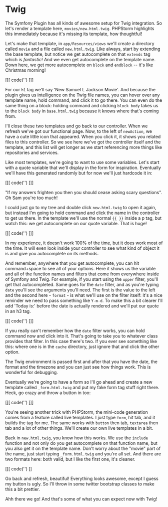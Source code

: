 # Twig

The Symfony Plugin has all kinds of awesome setup for Twig integration.
So let's render a template here, `movies/new.html.twig`. PHPStorm highlights
this immediately because it's missing its template, how thoughtful!

Let's make that template, in `app/Resources/views` we'll create a directory
called `movie` and a file called `new.html.twig`. Like always, start by extending
the base template, but notice we get autocomplete on that `extends` tag which is
*fantastic*! And we even get autocomplete on the template name. Down here, we
get more autocomplete on `block` and `endblock` -- it's like Christmas morning!

[[[ code('') ]]]

For our `h1` tag we'll say 'New Samuel L Jackson Movie'. And because the plugin
gives us intelligence on the Twig file names, you can hover over any template
name, hold command, and click it to go there. You can even do the same thing on
a block: holding command and clicking `block body` takes us to the `block body` in
`base.html.twig` because it knows where that's coming from.

I'll close these two templates and go back to our controller. When we refresh we've
got our functional page. Now, to the left of `newAction`, we have a cute little icon
that appeared. When you click it, it shows you related files to this controller.
So we see here we've got the controller itself and the template, and this list will
get longer as we start referencing more things like repositories and services.

Like most templates, we're going to want to use some variables. Let's start with a
quote variable that we'll display in the form for inspiration. Eventually we'll have
this generated randomly but for now we'll just hardcode it in:

[[[ code('') ]]]

"If my answers frighten you then you should cease asking scary questions". Oh Sam you're
too much!

I could just go to my tree and double click `new.html.twig` to open it again, but instead 
I'm going to hold command and click the name in the controller to get us there. In the
template we'll use the normal ``{{ }}`` inside a p tag, but watch this: we get autocomplete
on our quote variable. That is huge!

[[[ code('') ]]]

In my experience, it doesn't work 100% of the time, but it does work most of the time.
It will even look inside your controller to see what kind of object it is and give you
autocomplete on its methods.

And remember, anywhere that you get autocomplete, you can hit command+space to see all of your 
options. Here it shows us the variable and all of the function names and filters that come 
from everywhere inside of Symfony and Twig. For example, if you start using the `upper` filter,
you'll get that autocompleted. Same goes for the `date` filter, and as you're typing `date` you'll
see the arguments you'll need. The first is the value to the left and the second here - `format` -
is what we'll use on the filter itself: it's a nice reminder we need to pass something like
`Y-m-d`. To make this a bit clearer I'll add 'Today is:' before the date is actually rendered
and we'll put our quote in an h3 tag.

[[[ code('') ]]]

If you really can't remember how the `date` filter works, you can hold command now and click 
into it. That's going to take you to whatever class provides that filter. In this case there's
two. If you ever see something like this: where one is in the `cache` directory, just ignore
that and click the other option.

The Twig environment is passed first and after that you have the date, the format and the timezone
and you can just see how things work. This is wonderful for debugging. 

Eventually we're going to have a form so I'll go ahead and create a new template called
`_form.html.twig` and put my fake form tag stuff right there. Heck, go crazy and throw a
button in too:

[[[ code('') ]]]

You're seeing another trick with PHPStorm, the mini-code generation comes from a feature
called live templates. I just type `form`, hit tab, and it builds the tag for me. The
same works with `button` then tab, `textarea` then tab and a lot of other things. We'll
create our own live templates in a bit.

Back in `new.html.twig`, you know how this works. We use the `include` function and not only
do you get autocomplete on that function name, but you also get it on the template name.
Don't worry about the "movie" part of the name, just start typing `_form.html.twig` and
you're all set. And there are two formats here: both valid, but I like the first one,
it's cleaner.

[[[ code('') ]]

Go back and refresh, beautiful! Everything looks awesome, except I guess my button is ugly. 
So I'll throw in some twitter bootstrap classes to make this a bit prettier. 

Ahh there we go! And that's some of what you can expect now with Twig!
